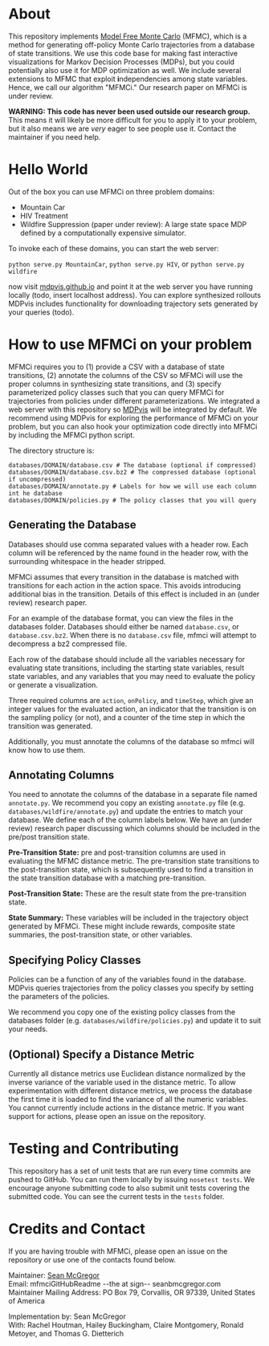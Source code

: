 # About

This repository implements
[Model Free Monte Carlo](http://www.jmlr.org/proceedings/papers/v9/fonteneau10a/fonteneau10a.pdf)
(MFMC),
which is a method for generating off-policy Monte Carlo trajectories from a
database of state transitions.
We use this code base for making fast interactive visualizations for
Markov Decision Processes (MDPs), but you could potentially also use it for
MDP optimization as well.
We include several extensions to MFMC that exploit **i**ndependencies among
state variables. Hence, we call
our algorithm "MFMCi." Our research paper on MFMCi is under review.

**WARNING: This code has never been used outside our research group.**
This means it will likely be more difficult for you to apply it to
your problem, but it also means we are _very_ eager to see people use it.
Contact the maintainer if you need help.

# Hello World

Out of the box you can use MFMCi on three problem domains:

* Mountain Car
* HIV Treatment
* Wildfire Suppression (paper under review): A large state space MDP defined by a computationally expensive simulator.

To invoke each of these domains, you can start the web server:

`python serve.py MountainCar`, `python serve.py HIV`, or `python serve.py wildfire`

now visit [mdpvis.github.io](http://mdpvis.github.io/) and point it at the
web server you have running locally (todo, insert localhost address).
You can explore synthesized rollouts
MDPvis includes functionality for downloading
trajectory sets generated by your queries (todo).

# How to use MFMCi on your problem

MFMCi requires you to (1) provide a CSV with a database of state transitions,
(2) annotate the columns of the CSV so MFMCi will use the proper columns
in synthesizing state transitions, and (3) specify parameterized
policy classes such that you can query MFMCi for trajectories from policies under
different parameterizations.
We integrated a web server with this repository so
[MDPvis](https://github.com/MDPvis/MDPvis.github.io) will be integrated
by default. We recommend using MDPvis for exploring the performance of
MFMCi on your problem, but you can also hook your optimization code
directly into MFMCi by including the MFMCi python script.

The directory structure is:

    databases/DOMAIN/database.csv # The database (optional if compressed)
    databases/DOMAIN/database.csv.bz2 # The compressed database (optional if uncompressed)
    databases/DOMAIN/annotate.py # Labels for how we will use each column int he database
    databases/DOMAIN/policies.py # The policy classes that you will query

## Generating the Database

Databases should use comma separated values with a header row. Each column will be
referenced by the name found in the header row,
with the surrounding whitespace in the header stripped.

MFMCi assumes that every transition in the database is matched with transitions for each
action in the action space. This avoids introducing additional bias in the transition.
Details of this effect is included in an (under review) research paper.

For an example of the database format, you can view the files in the databases folder.
Databases should either be named `database.csv`, or `database.csv.bz2`. When there is no
`database.csv` file, mfmci will attempt to decompress a bz2 compressed file.

Each row of the database should include all the variables necessary for evaluating
state transitions, including the starting state variables, result state variables,
and any variables that you may need to evaluate the policy or generate a visualization.

Three required columns are `action`, `onPolicy`, and `timeStep`, which give an integer values for the evaluated action,
an indicator that the transition is on the sampling policy (or not), and a counter of the time step in which
the transition was generated.

Additionally, you must annotate the columns of the database so mfmci will know
how to use them.

## Annotating Columns

You need to annotate the columns of the database in a separate file named `annotate.py`.
We recommend you copy an existing `annotate.py` file
(e.g. `databases/wildfire/annotate.py`) and update the entries to match your
database. We define each of the column labels below. We have an (under review)
research paper discussing which columns should be included in the pre/post transition
state.

**Pre-Transition State:**
pre and post-transition columns are used in evaluating the MFMC distance
metric. The pre-transition state transitions to the post-transition state,
which is subsequently used to find a transition in the state transition database
with a matching pre-transition.

**Post-Transition State:**
These are the result state from the pre-transition state.

**State Summary:** These variables will be included
in the trajectory object generated by MFMCi.
These might include rewards, composite state summaries, the post-transition state,
or other variables.

## Specifying Policy Classes

Policies can be a function of any of the variables found in the database.
MDPvis queries trajectories from the policy classes you specify by
setting the parameters of the policies.

We recommend you copy one of the existing policy classes from the databases
folder (e.g. `databases/wildfire/policies.py`) and update it to suit your needs.

## (Optional) Specify a Distance Metric

Currently all distance metrics use Euclidean distance normalized by the inverse variance of the
variable used in the distance metric. To allow experimentation with different distance metrics,
we process the database the first time it is loaded to find the variance of all the numeric variables.
You cannot currently include actions in the distance metric. If you want support for actions, please
open an issue on the repository.

# Testing and Contributing

This repository has a set of unit tests that are run every time commits
are pushed to GitHub. You can run them locally by issuing `nosetest tests`.
We encourage anyone submitting code to also submit unit tests covering
the submitted code. You can see the current tests in the `tests` folder.

# Credits and Contact

If you are having trouble with MFMCi,
please open an issue on the repository or use
one of the contacts found below.

Maintainer: [Sean McGregor](http://seanbmcgregor.com)  
Email: mfmciGitHubReadme --the at sign-- seanbmcgregor.com  
Maintainer Mailing Address: PO Box 79, Corvallis, OR 97339, United States of America  

Implementation by: Sean McGregor  
With: Rachel Houtman, Hailey Buckingham, Claire Montgomery, Ronald Metoyer, and Thomas G. Dietterich
